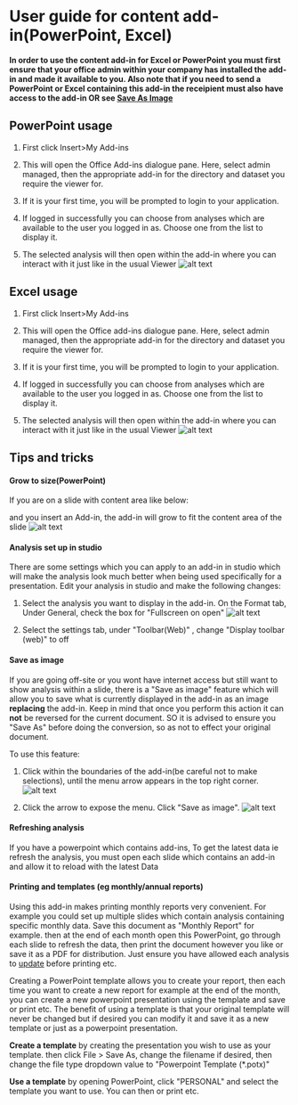 # User guide for content add-in(PowerPoint, Excel)

[UserGuide5]: ./media/UserGuide5.png "Interact etc"
[UserGuide7]: ./media/UserGuide7.png "Add-in fills area"
[UserGuide8]: ./media/UserGuide8.png "Select Analysis, Format>>General>>Fullscreen on open"
[UserGuide14]: ./media/UserGuide14.png "Interact etc"
[UserGuide15]: ./media/UserGuide15.png "Click within to expose menu arrow"
[UserGuide16]: ./media/UserGuide16.png "Click Save as image"


**In order to use the content add-in for Excel or PowerPoint you must first ensure 
that your office admin within your company has installed the add-in and made it available 
to you. Also note that if you need to send a PowerPoint or Excel containing this add-in the 
receipient must also have access to the add-in OR see [Save As Image](#save-as-image)**

## PowerPoint usage

1. First click Insert>My Add-ins 

2. This will open the Office Add-ins dialogue pane. Here, select admin managed, then 
   the appropriate add-in for the directory and dataset you require the viewer for.

3. If it is your first time, you will be prompted to login to your application.

4. If logged in successfully you can choose from analyses which are available to the user 
   you logged in as. Choose one from the list to display it.

5. The selected analysis will then open within the add-in where you can interact with it just 
   like in the usual Viewer
![alt text][UserGuide5]


## Excel usage

1. First click Insert>My Add-ins 

2. This will open the Office add-ins dialogue pane. Here, select admin managed, then 
   the appropriate add-in for the directory and dataset you require the viewer for.

3. If it is your first time, you will be prompted to login to your application.

4. If logged in successfully you can choose from analyses which are available to the user 
   you logged in as. Choose one from the list to display it.

5. The selected analysis will then open within the add-in where you can interact with it just 
   like in the usual Viewer
![alt text][UserGuide14]



## Tips and tricks

#### Grow to size(PowerPoint)
If you are on a slide with content area like below:

and you insert an Add-in, the add-in will grow to fit the content area of the slide
![alt text][UserGuide7]


#### Analysis set up in studio

There are some settings which you can apply to an add-in in studio which will make the 
analysis look much better when being used specifically for a presentation.
Edit your analysis in studio and make the following changes:
1. Select the analysis you want to display in the add-in. On the Format tab, Under General, 
   check the box for "Fullscreen on open"
![alt text][UserGuide8]

2. Select the settings tab, under "Toolbar(Web)" , change "Display toolbar (web)" to off


#### Save as image

If you are going off-site or you wont have internet access but still want to show analysis
within a slide, there is a "Save as image" feature which will allow you to save what is currently 
displayed in the add-in as an image **replacing** the add-in. Keep in mind that once you perform 
this action it can **not** be reversed for the current document. SO it is advised to ensure you "Save As" 
before doing the conversion, so as not to effect your original document.

To use this feature:
1. Click within the boundaries of the add-in(be careful not to make selections), until the menu arrow 
   appears in the top right corner.
![alt text][UserGuide15]

2. Click the arrow to expose the menu. Click "Save as image".
![alt text][UserGuide16]


#### Refreshing analysis

If you have a powerpoint which contains add-ins, To get the latest data ie refresh the analysis, you must
open each slide which contains an add-in and allow it to reload with the latest Data

#### Printing and templates (eg monthly/annual reports)
Using this add-in makes printing monthly reports very convenient. For example you could set up multiple 
slides which contain analysis containing specific monthly data. Save this document as "Monthly Report" 
for example. then at the end of each month open this PowerPoint, go through each slide to refresh the
data, then print the document however you like or save it as a PDF for distribution. Just ensure you 
have allowed each analysis to [update](#refreshing-analysis) before printing etc.

Creating a PowerPoint template allows you to create your report, then each time you want to create a new 
report for example at the end of the month, you can create a new powerpoint presentation using the template 
and save or print etc. The benefit of using a template is that your original template will never be changed 
but if desired you can modify it and save it as a new template or just as a powerpoint presentation.

__Create a template__ by creating the presentation you wish to use as your template. then click File > Save As, 
change the filename if desired, then change the file type dropdown value to "Powerpoint Template (*.potx)"


__Use a template__ by opening PowerPoint, click "PERSONAL" and select the template you want to use. You can 
then or print etc.

